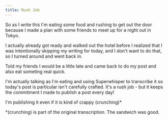 ```yaml
---
title: Rush Job
---
```

So as I write this I'm eating some food and rushing to get out the door because I made a plan with some friends to meet up for a night out in Tokyo.

I actually already got ready and walked out the hotel before I realized that I was intentionally skipping my writing for today, and I don't want to do that, so I turned around and went back in.

Told my friends I would be a little late and came back to do my post and also eat someting real quick.

I'm actually talking as I'm eating and using Superwhisper to transcribe it so today's post is particular isn't carefully crafted. It's a rush job - but it keeps the commitment I made to publish a post every day!

I'm publishing it even if it is kind of crappy (crunching)\*

\*(crunching) is part of the original transcription. The sandwich was good.